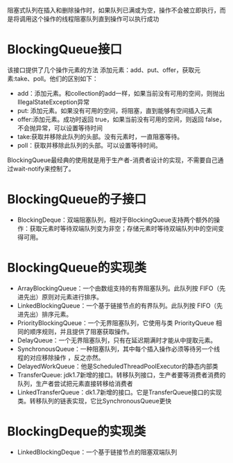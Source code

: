 阻塞式队列在插入和删除操作时，如果队列已满或为空，操作不会被立即执行，而是将调用这个操作的线程阻塞队列直到操作可以执行成功

# BlockingQueue接口
该接口提供了几个操作元素的方法
添加元素：add、put、offer，获取元素:take、poll。他们的区别如下：
* add：添加元素。和collection的add一样，如果当前没有可用的空间，则抛出 IllegalStateException异常
* put: 添加元素。如果没有可用的空间，将阻塞，直到能够有空间插入元素
* offer:添加元素。成功时返回 true，如果当前没有可用的空间，则返回 false，不会抛异常，可以设置等待时间
* take:获取并移除此队列的头部。没有元素时，一直阻塞等待。
* poll：获取并移除此队列的头部。可以设置等待时间。

BlockingQueue最经典的使用就是用于生产者-消费者设计的实现，不需要自己通过wait-notify来控制了。

# BlockingQueue的子接口
* BlockingDeque：双端阻塞队列，相对于BlockingQueue支持两个额外的操作：获取元素时等待双端队列变为非空；存储元素时等待双端队列中的空间变得可用。 


# BlockingQueue的实现类
* ArrayBlockingQueue：一个由数组支持的有界阻塞队列。此队列按 FIFO（先进先出）原则对元素进行排序。
* LinkedBlockingQueue：一个基于链接节点的有界队列。此队列按 FIFO（先进先出）排序元素。
* PriorityBlockingQueue：一个无界阻塞队列，它使用与类 PriorityQueue 相同的顺序规则，并且提供了阻塞获取操作。
* DelayQueue：一个无界阻塞队列，只有在延迟期满时才能从中提取元素。
* SynchronousQueue：一种阻塞队列，其中每个插入操作必须等待另一个线程的对应移除操作 ，反之亦然。
* DelayedWorkQueue：他是ScheduledThreadPoolExecutor的静态内部类
* TransferQueue: jdk1.7新增的接口。转移队列接口，生产者要等消费者消费的队列，生产者尝试把元素直接转移给消费者
* LinkedTransferQueue：dk1.7新增的接口。它是TransferQueue接口的实现类。转移队列的链表实现，它比SynchronousQueue更快

# BlockingDeque的实现类
* LinkedBlockingDeque：一个基于链接节点的阻塞双端队列


